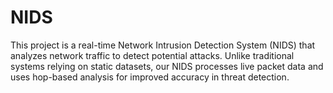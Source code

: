# NIDS
This project is a real-time Network Intrusion Detection System (NIDS) that analyzes network traffic to detect potential attacks. Unlike traditional systems relying on static datasets, our NIDS processes live packet data and uses hop-based analysis for improved accuracy in threat detection.
